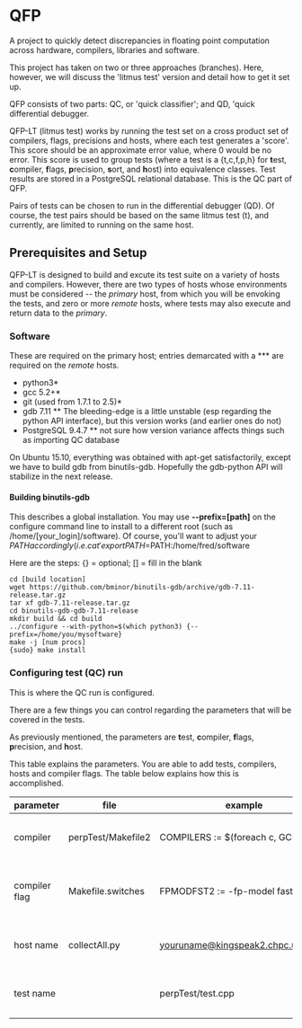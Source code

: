 # QFP #
A project to quickly detect discrepancies in floating point computation across hardware, compilers, libraries and software.

This project has taken on two or three approaches (branches).  Here, however, we will discuss the 'litmus test' version and detail how to get it set up.

QFP consists of two parts: QC, or 'quick classifier'; and QD, 'quick differential
debugger.

QFP-LT (litmus test) works by running the test set on a cross product
set of compilers, flags, precisions and hosts, where each test generates
a 'score'.  This score should be an approximate error value, where 0 would
be no error.  This score is used to group tests (where a test is a {t,c,f,p,h} for
**t**est, **c**ompiler, **f**lags, **p**recision, **s**ort, and **h**ost)
into equivalence classes.  Test results are stored in a PostgreSQL relational
database.  This is the QC part of QFP.

Pairs of tests can be chosen to run in the differential debugger (QD).
Of course, the test pairs should be based on the same litmus test (t),
and currently, are limited to running on the same host.

## Prerequisites and Setup ##

QFP-LT is designed to build and excute its test suite on a variety of
hosts and compilers.  However, there are two types of hosts whose
environments must be considered -- the _primary_ host, from which you
will be envoking the tests, and zero or more  _remote_ hosts, where
tests may also execute and return data to the _primary_.

### Software ###

These are required on the primary host; entries demarcated with
a *** are required on the _remote_ hosts.

* python3*
* gcc 5.2+*
* git (used from 1.7.1 to 2.5)*
* gdb 7.11 
** The bleeding-edge is a little unstable (esp regarding the python API interface),
   but this version works (and earlier
   ones do not)
* PostgreSQL 9.4.7
** not sure how version variance affects things such as importing QC database

On Ubuntu 15.10, everything was obtained with apt-get satisfactorily,
except we have to build gdb from binutils-gdb.  Hopefully the gdb-python
API will stabilize in the next release.

#### Building binutils-gdb ####

This describes a global installation.  You may use **--prefix=[path]**
on the  configure command line to install to a different root
(such as /home/[your_login]/software). Of course, you'll want to adjust
your $PATH accordingly (i.e. cat 'export PATH=$PATH:/home/fred/software

Here are the steps:
{} = optional; [] = fill in the blank
```
cd [build location]
wget https://github.com/bminor/binutils-gdb/archive/gdb-7.11-release.tar.gz
tar xf gdb-7.11-release.tar.gz
cd binutils-gdb-gdb-7.11-release
mkdir build && cd build
../configure --with-python=$(which python3) {--prefix=/home/you/mysoftware}
make -j [num procs]
{sudo} make install
```

### Configuring test (QC) run ###

This is where the QC run is configured.

There are a few things you can control regarding the parameters
that will be covered in the tests.

As previously mentioned, the parameters are **t**est, **c**ompiler, **f**lags, **p**recision, and **h**ost.

This table explains the parameters.  You are able to add tests, compilers, hosts and compiler flags.
The table below explains how this is accomplished.

| parameter | file | example | notes |
---|---|---|---
compiler | perpTest/Makefile2 | COMPILERS := $(foreach c, GCC | Add a var for your compiler and add to COMPILERS line
compiler flag | Makefile.switches | FPMODFST2 := -fp-model fast=2 | [unique name] := [flag] <br> also add name to **SWITCHES** list declaration in file
host name | collectAll.py | youruname@kingspeak2.chpc.utah.edu | username@FQDN of host, added to hostinfo var (at top of file)
test name |  | perpTest/test.cpp | There are three steps to adding your own test.  See below

